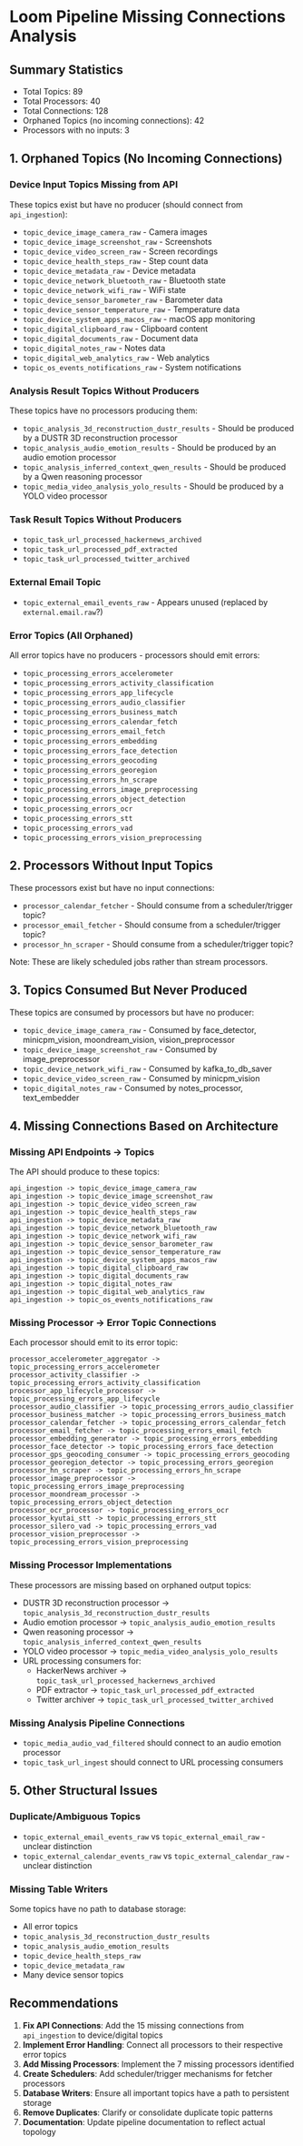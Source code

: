 # Loom Pipeline Missing Connections Analysis

## Summary Statistics
- Total Topics: 89
- Total Processors: 40
- Total Connections: 128
- Orphaned Topics (no incoming connections): 42
- Processors with no inputs: 3

## 1. Orphaned Topics (No Incoming Connections)

### Device Input Topics Missing from API
These topics exist but have no producer (should connect from `api_ingestion`):
- `topic_device_image_camera_raw` - Camera images
- `topic_device_image_screenshot_raw` - Screenshots
- `topic_device_video_screen_raw` - Screen recordings
- `topic_device_health_steps_raw` - Step count data
- `topic_device_metadata_raw` - Device metadata
- `topic_device_network_bluetooth_raw` - Bluetooth state
- `topic_device_network_wifi_raw` - WiFi state
- `topic_device_sensor_barometer_raw` - Barometer data
- `topic_device_sensor_temperature_raw` - Temperature data
- `topic_device_system_apps_macos_raw` - macOS app monitoring
- `topic_digital_clipboard_raw` - Clipboard content
- `topic_digital_documents_raw` - Document data
- `topic_digital_notes_raw` - Notes data
- `topic_digital_web_analytics_raw` - Web analytics
- `topic_os_events_notifications_raw` - System notifications

### Analysis Result Topics Without Producers
These topics have no processors producing them:
- `topic_analysis_3d_reconstruction_dustr_results` - Should be produced by a DUSTR 3D reconstruction processor
- `topic_analysis_audio_emotion_results` - Should be produced by an audio emotion processor
- `topic_analysis_inferred_context_qwen_results` - Should be produced by a Qwen reasoning processor
- `topic_media_video_analysis_yolo_results` - Should be produced by a YOLO video processor

### Task Result Topics Without Producers
- `topic_task_url_processed_hackernews_archived`
- `topic_task_url_processed_pdf_extracted`
- `topic_task_url_processed_twitter_archived`

### External Email Topic
- `topic_external_email_events_raw` - Appears unused (replaced by `external.email.raw`?)

### Error Topics (All Orphaned)
All error topics have no producers - processors should emit errors:
- `topic_processing_errors_accelerometer`
- `topic_processing_errors_activity_classification`
- `topic_processing_errors_app_lifecycle`
- `topic_processing_errors_audio_classifier`
- `topic_processing_errors_business_match`
- `topic_processing_errors_calendar_fetch`
- `topic_processing_errors_email_fetch`
- `topic_processing_errors_embedding`
- `topic_processing_errors_face_detection`
- `topic_processing_errors_geocoding`
- `topic_processing_errors_georegion`
- `topic_processing_errors_hn_scrape`
- `topic_processing_errors_image_preprocessing`
- `topic_processing_errors_object_detection`
- `topic_processing_errors_ocr`
- `topic_processing_errors_stt`
- `topic_processing_errors_vad`
- `topic_processing_errors_vision_preprocessing`

## 2. Processors Without Input Topics

These processors exist but have no input connections:
- `processor_calendar_fetcher` - Should consume from a scheduler/trigger topic?
- `processor_email_fetcher` - Should consume from a scheduler/trigger topic?
- `processor_hn_scraper` - Should consume from a scheduler/trigger topic?

Note: These are likely scheduled jobs rather than stream processors.

## 3. Topics Consumed But Never Produced

These topics are consumed by processors but have no producer:
- `topic_device_image_camera_raw` - Consumed by face_detector, minicpm_vision, moondream_vision, vision_preprocessor
- `topic_device_image_screenshot_raw` - Consumed by image_preprocessor
- `topic_device_network_wifi_raw` - Consumed by kafka_to_db_saver
- `topic_device_video_screen_raw` - Consumed by minicpm_vision
- `topic_digital_notes_raw` - Consumed by notes_processor, text_embedder

## 4. Missing Connections Based on Architecture

### Missing API Endpoints → Topics
The API should produce to these topics:
```
api_ingestion -> topic_device_image_camera_raw
api_ingestion -> topic_device_image_screenshot_raw
api_ingestion -> topic_device_video_screen_raw
api_ingestion -> topic_device_health_steps_raw
api_ingestion -> topic_device_metadata_raw
api_ingestion -> topic_device_network_bluetooth_raw
api_ingestion -> topic_device_network_wifi_raw
api_ingestion -> topic_device_sensor_barometer_raw
api_ingestion -> topic_device_sensor_temperature_raw
api_ingestion -> topic_device_system_apps_macos_raw
api_ingestion -> topic_digital_clipboard_raw
api_ingestion -> topic_digital_documents_raw
api_ingestion -> topic_digital_notes_raw
api_ingestion -> topic_digital_web_analytics_raw
api_ingestion -> topic_os_events_notifications_raw
```

### Missing Processor → Error Topic Connections
Each processor should emit to its error topic:
```
processor_accelerometer_aggregator -> topic_processing_errors_accelerometer
processor_activity_classifier -> topic_processing_errors_activity_classification
processor_app_lifecycle_processor -> topic_processing_errors_app_lifecycle
processor_audio_classifier -> topic_processing_errors_audio_classifier
processor_business_matcher -> topic_processing_errors_business_match
processor_calendar_fetcher -> topic_processing_errors_calendar_fetch
processor_email_fetcher -> topic_processing_errors_email_fetch
processor_embedding_generator -> topic_processing_errors_embedding
processor_face_detector -> topic_processing_errors_face_detection
processor_gps_geocoding_consumer -> topic_processing_errors_geocoding
processor_georegion_detector -> topic_processing_errors_georegion
processor_hn_scraper -> topic_processing_errors_hn_scrape
processor_image_preprocessor -> topic_processing_errors_image_preprocessing
processor_moondream_processor -> topic_processing_errors_object_detection
processor_ocr_processor -> topic_processing_errors_ocr
processor_kyutai_stt -> topic_processing_errors_stt
processor_silero_vad -> topic_processing_errors_vad
processor_vision_preprocessor -> topic_processing_errors_vision_preprocessing
```

### Missing Processor Implementations
These processors are missing based on orphaned output topics:
- DUSTR 3D reconstruction processor → `topic_analysis_3d_reconstruction_dustr_results`
- Audio emotion processor → `topic_analysis_audio_emotion_results`
- Qwen reasoning processor → `topic_analysis_inferred_context_qwen_results`
- YOLO video processor → `topic_media_video_analysis_yolo_results`
- URL processing consumers for:
  - HackerNews archiver → `topic_task_url_processed_hackernews_archived`
  - PDF extractor → `topic_task_url_processed_pdf_extracted`
  - Twitter archiver → `topic_task_url_processed_twitter_archived`

### Missing Analysis Pipeline Connections
- `topic_media_audio_vad_filtered` should connect to an audio emotion processor
- `topic_task_url_ingest` should connect to URL processing consumers

## 5. Other Structural Issues

### Duplicate/Ambiguous Topics
- `topic_external_email_events_raw` vs `topic_external_email_raw` - unclear distinction
- `topic_external_calendar_events_raw` vs `topic_external_calendar_raw` - unclear distinction

### Missing Table Writers
Some topics have no path to database storage:
- All error topics
- `topic_analysis_3d_reconstruction_dustr_results`
- `topic_analysis_audio_emotion_results`
- `topic_device_health_steps_raw`
- `topic_device_metadata_raw`
- Many device sensor topics

## Recommendations

1. **Fix API Connections**: Add the 15 missing connections from `api_ingestion` to device/digital topics
2. **Implement Error Handling**: Connect all processors to their respective error topics
3. **Add Missing Processors**: Implement the 7 missing processors identified
4. **Create Schedulers**: Add scheduler/trigger mechanisms for fetcher processors
5. **Database Writers**: Ensure all important topics have a path to persistent storage
6. **Remove Duplicates**: Clarify or consolidate duplicate topic patterns
7. **Documentation**: Update pipeline documentation to reflect actual topology
